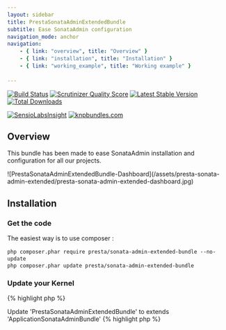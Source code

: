 ```yaml
---
layout: sidebar
title: PrestaSonataAdminExtendedBundle
subtitle: Ease SonataAdmin configuration
navigation_mode: anchor
navigation:
    - { link: "overview", title: "Overview" }
    - { link: "installation", title: "Installation" }
    - { link: "working_example", title: "Working example" }

---
```


[![Build Status](https://secure.travis-ci.org/prestaconcept/PrestaSonataAdminExtendedBundle.png?branch=master)](http://travis-ci.org/prestaconcept/PrestaSonataAdminExtendedBundle)
[![Scrutinizer Quality Score](https://scrutinizer-ci.com/g/prestaconcept/PrestaSonataAdminExtendedBundle/badges/quality-score.png?s=fdbe18e09e866427bfb9c37268372cd9611b6607)](https://scrutinizer-ci.com/g/prestaconcept/PrestaSonataAdminExtendedBundle/)
[![Latest Stable Version](https://poser.pugx.org/presta/sonata-admin-extended-bundle/v/stable.png)](https://packagist.org/packages/presta/sonata-admin-extended-bundle)
[![Total Downloads](https://poser.pugx.org/presta/sonata-admin-extended-bundle/downloads.png)](https://packagist.org/packages/presta/sonata-admin-extended-bundle)

[![SensioLabsInsight](https://insight.sensiolabs.com/projects/21a9c095-6aff-4661-82a3-4b3b6f36f5e3/big.png)](https://insight.sensiolabs.com/projects/21a9c095-6aff-4661-82a3-4b3b6f36f5e3)
[![knpbundles.com](http://knpbundles.com/prestaconcept/PrestaSonataAdminExtendedBundle/badge)](http://knpbundles.com/prestaconcept/PrestaSonataAdminExtendedBundle)

## Overview

This bundle has been made to ease SonataAdmin installation and configuration for all our projects.

<div class="screenshot" markdown="1">
![PrestaSonataAdminExtendedBundle-Dashboard](/assets/presta-sonata-admin-extended/presta-sonata-admin-extended-dashboard.jpg)
</div>

## Installation

### Get the code

The easiest way is to use composer :

    php composer.phar require presta/sonata-admin-extended-bundle --no-update
    php composer.phar update presta/sonata-admin-extended-bundle

### Update your Kernel

{% highlight php %}
<?php
class AppKernel extends Kernel
{
    public function registerBundles()
    {
        $bundles = array(
            ...
            new Presta\SonataAdminExtendedBundle\PrestaSonataAdminExtendedBundle(),
            new Presta\SonataNavigationBundle\PrestaSonataNavigationBundle(),
            new Presta\SonataGedmoDoctrineExtensionsBundle\PrestaSonataGedmoDoctrineExtensionsBundle(),
        );
    }
}
{% endhighlight %}

### Generate your application bundles

    php app/console sonata:easy-extends:generate SonataAdminBundle
    php app/console sonata:easy-extends:generate SonataUserBundle
    php app/console sonata:easy-extends:generate SonataMediaBundle

-> Update 'PrestaSonataAdminExtendedBundle' to extends 'ApplicationSonataAdminBundle'

{% highlight php %}
<?php
class ApplicationSonataAdminBundle extends Bundle
{
    /**
     * {@inheritdoc}
     */
    public function getParent()
    {
        return 'PrestaSonataAdminExtendedBundle';
    }
}
{% endhighlight %}
### Update your Kernel

{% highlight php %}
<?php
class AppKernel extends Kernel
{
    public function registerBundles()
    {
        $bundles = array(
            ...
            new Application\Sonata\UserBundle\ApplicationSonataUserBundle(),
            new Application\Sonata\AdminBundle\ApplicationSonataAdminBundle(),
            new Application\Sonata\MediaBundle\ApplicationSonataMediaBundle()
        );
    }
}
{% endhighlight %}

### Make a custom layout

Create [src/Application/Sonata/AdminBundle/Resources/layout.html.twig (click to see complete code)](https://github.com/prestaconcept/symfony-prestacms/blob/master/src/Application/Sonata/AdminBundle/Resources/views/layout.html.twig).

### Configuration

Create a new configuration file : app/config/bundles/presta_sonata_admin_extended.yml

First, import all the configuration you need. There are several files so you can easily choose what you really need.

Configure your locales :

- locale: default for symfony
- locales : every front locales this is used by gedmo to translation your entities
- presta_sonata_admin_extended.locales: locales availables for your administration interface
- presta_sonata_admin_extended.default_locale: your admin default locale

Then add bundles to assetics and update default sonata configuration.

{% highlight yaml %}
imports:
    - { resource: '@PrestaSonataAdminExtendedBundle/Resources/config/config.yml' }
    - { resource: '@PrestaSonataAdminExtendedBundle/Resources/config/user/config.yml'}
    - { resource: '@PrestaSonataAdminExtendedBundle/Resources/config/user/config_navigation.yml' }
    - { resource: '@PrestaSonataAdminExtendedBundle/Resources/config/user/config_dashboard.yml' }
    - { resource: '@PrestaSonataAdminExtendedBundle/Resources/config/media/config.yml'}
    - { resource: '@PrestaSonataAdminExtendedBundle/Resources/config/media/config_navigation.yml' }
    - { resource: '@PrestaSonataAdminExtendedBundle/Resources/config/media/config_dashboard.yml' }

parameters:
    locale:  en
    locales: [fr, en]
    presta_sonata_admin_extended.locales: [fr, en]
    presta_sonata_admin_extended.default_locale: en

assetic:
    bundles:
        - SonataAdminBundle
        - PrestaSonataAdminExtendedBundle
        - ApplicationSonataAdminBundle

sonata_admin:
    title:      ' '
    title_logo: ./bundles/prestasonataadminextended/img/logo_title.jpg
    templates:
        # default global templates
        layout:  ApplicationSonataAdminBundle::layout.html.twig
        user_block: PrestaSonataAdminExtendedBundle:Core:user_block.html.twig
        dashboard:  PrestaSonataAdminExtendedBundle:Dashboard:two_columns.html.twig

{% endhighlight %}


## Working example

You should have a look at [symfony-prestacms project][1] for a ready to use installation of this bundles.


## How to get help and support

If you need help on one of our bundle, please register to our [google group][4] and ask you question.
You can open issues on github too.

[1]: https://github.com/prestaconcept/symfony-prestacms
[4]: https://groups.google.com/forum/?hl=fr&fromgroups#!forum/prestacms-devs
